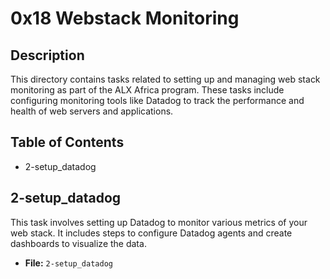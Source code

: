 # 0x18 Webstack Monitoring

## Description
This directory contains tasks related to setting up and managing web stack monitoring as part of the ALX Africa program. These tasks include configuring monitoring tools like Datadog to track the performance and health of web servers and applications.

## Table of Contents
- 2-setup_datadog

## 2-setup_datadog
This task involves setting up Datadog to monitor various metrics of your web stack. It includes steps to configure Datadog agents and create dashboards to visualize the data.

- **File:** `2-setup_datadog`
